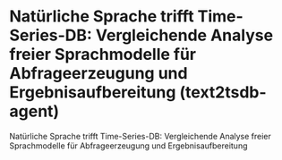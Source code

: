 # Natürliche Sprache trifft Time-Series-DB: Vergleichende Analyse freier Sprachmodelle für Abfrageerzeugung und Ergebnisaufbereitung (text2tsdb-agent)
Natürliche Sprache trifft Time-Series-DB: Vergleichende Analyse freier Sprachmodelle für Abfrageerzeugung und Ergebnisaufbereitung
